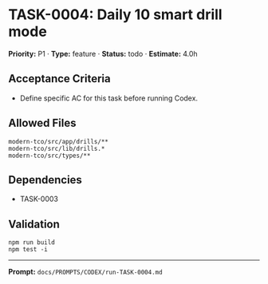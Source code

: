# TASK-0004: Daily 10 smart drill mode
**Priority:** P1 · **Type:** feature · **Status:** todo · **Estimate:** 4.0h

## Acceptance Criteria
- Define specific AC for this task before running Codex.

## Allowed Files
```
modern-tco/src/app/drills/**
modern-tco/src/lib/drills.*
modern-tco/src/types/**
```

## Dependencies
- TASK-0003

## Validation
```
npm run build
npm test -i
```

---
**Prompt:** `docs/PROMPTS/CODEX/run-TASK-0004.md`

